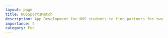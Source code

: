 ```yaml
---
layout: page
title: NUSSportsMatch
description: App Development for NUS students to find partners for two player or 4 player sports
importance: 4
category: Fun
---
```


